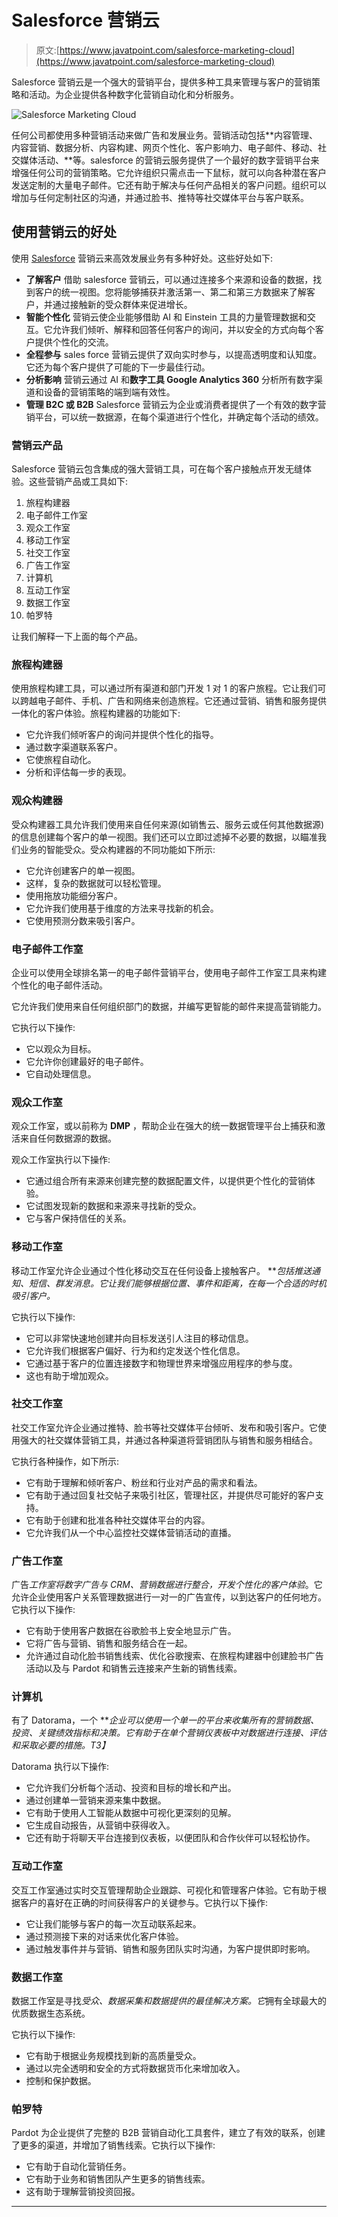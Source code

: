# Salesforce 营销云

> 原文:[https://www.javatpoint.com/salesforce-marketing-cloud](https://www.javatpoint.com/salesforce-marketing-cloud)

Salesforce 营销云是一个强大的营销平台，提供多种工具来管理与客户的营销策略和活动。为企业提供各种数字化营销自动化和分析服务。

![Salesforce Marketing Cloud](../Images/b665f7080c0c60d8e99a002b540546cf.png)

任何公司都使用多种营销活动来做广告和发展业务。营销活动包括**内容管理、内容营销、数据分析、内容构建、网页个性化、客户影响力、电子邮件、移动、社交媒体活动、**等。salesforce 的营销云服务提供了一个最好的数字营销平台来增强任何公司的营销策略。它允许组织只需点击一下鼠标，就可以向各种潜在客户发送定制的大量电子邮件。它还有助于解决与任何产品相关的客户问题。组织可以增加与任何定制社区的沟通，并通过脸书、推特等社交媒体平台与客户联系。

## 使用营销云的好处

使用 [Salesforce](https://www.javatpoint.com/salesforce) 营销云来高效发展业务有多种好处。这些好处如下:

*   **了解客户**
    借助 salesforce 营销云，可以通过连接多个来源和设备的数据，找到客户的统一视图。您将能够捕获并激活第一、第二和第三方数据来了解客户，并通过接触新的受众群体来促进增长。
*   **智能个性化**
    营销云使企业能够借助 AI 和 Einstein 工具的力量管理数据和交互。它允许我们倾听、解释和回答任何客户的询问，并以安全的方式向每个客户提供个性化的交流。
*   **全程参与**
    sales force 营销云提供了双向实时参与，以提高透明度和认知度。它还为每个客户提供了可能的下一步最佳行动。
*   **分析影响**
    营销云通过 AI 和**数字工具 Google Analytics 360** 分析所有数字渠道和设备的营销策略的端到端有效性。
*   **管理 B2C 或 B2B**
    Salesforce 营销云为企业或消费者提供了一个有效的数字营销平台，可以统一数据源，在每个渠道进行个性化，并确定每个活动的绩效。

### 营销云产品

Salesforce 营销云包含集成的强大营销工具，可在每个客户接触点开发无缝体验。这些营销产品或工具如下:

1.  旅程构建器
2.  电子邮件工作室
3.  观众工作室
4.  移动工作室
5.  社交工作室
6.  广告工作室
7.  计算机
8.  互动工作室
9.  数据工作室
10.  帕罗特

让我们解释一下上面的每个产品。

### 旅程构建器

使用旅程构建工具，可以通过所有渠道和部门开发 1 对 1 的客户旅程。它让我们可以跨越电子邮件、手机、广告和网络来创造旅程。它还通过营销、销售和服务提供一体化的客户体验。旅程构建器的功能如下:

*   它允许我们倾听客户的询问并提供个性化的指导。
*   通过数字渠道联系客户。
*   它使旅程自动化。
*   分析和评估每一步的表现。

### 观众构建器

受众构建器工具允许我们使用来自任何来源(如销售云、服务云或任何其他数据源)的信息创建每个客户的单一视图。我们还可以立即过滤掉不必要的数据，以瞄准我们业务的智能受众。受众构建器的不同功能如下所示:

*   它允许创建客户的单一视图。
*   这样，复杂的数据就可以轻松管理。
*   使用拖放功能细分客户。
*   它允许我们使用基于维度的方法来寻找新的机会。
*   它使用预测分数来吸引客户。

### 电子邮件工作室

企业可以使用全球排名第一的电子邮件营销平台，使用电子邮件工作室工具来构建个性化的电子邮件活动。

它允许我们使用来自任何组织部门的数据，并编写更智能的邮件来提高营销能力。

它执行以下操作:

*   它以观众为目标。
*   它允许你创建最好的电子邮件。
*   它自动处理信息。

### 观众工作室

观众工作室，或以前称为 **DMP** ，帮助企业在强大的统一数据管理平台上捕获和激活来自任何数据源的数据。

观众工作室执行以下操作:

*   它通过组合所有来源来创建完整的数据配置文件，以提供更个性化的营销体验。
*   它试图发现新的数据和来源来寻找新的受众。
*   它与客户保持信任的关系。

### 移动工作室

移动工作室允许企业通过个性化移动交互在任何设备上接触客户。 ***包括推送通知、短信、群发消息。*它让我们能够根据位置、事件和距离，在每一个合适的时机吸引客户。**

它执行以下操作:

*   它可以非常快速地创建并向目标发送引人注目的移动信息。
*   它允许我们根据客户偏好、行为和约定发送个性化信息。
*   它通过基于客户的位置连接数字和物理世界来增强应用程序的参与度。
*   这也有助于增加观众。

### 社交工作室

社交工作室允许企业通过推特、脸书等社交媒体平台倾听、发布和吸引客户。它使用强大的社交媒体营销工具，并通过各种渠道将营销团队与销售和服务相结合。

它执行各种操作，如下所示:

*   它有助于理解和倾听客户、粉丝和行业对产品的需求和看法。
*   它有助于通过回复社交帖子来吸引社区，管理社区，并提供尽可能好的客户支持。
*   它有助于创建和批准各种社交媒体平台的内容。
*   它允许我们从一个中心监控社交媒体营销活动的直播。

### 广告工作室

广告*工作室将数字广告与 CRM、营销数据进行整合，开发个性化的客户体验*。它允许企业使用客户关系管理数据进行一对一的广告宣传，以到达客户的任何地方。它执行以下操作:

*   它有助于使用客户数据在谷歌脸书上安全地显示广告。
*   它将广告与营销、销售和服务结合在一起。
*   允许通过自动化脸书销售线索、优化谷歌搜索、在旅程构建器中创建脸书广告活动以及与 Pardot 和销售云连接来产生新的销售线索。

### 计算机

有了 Datorama，一个 ***企业可以使用一个单一的平台来收集所有的营销数据、投资、关键绩效指标和决策。它有助于在单个营销仪表板中对数据进行连接、评估和采取必要的措施。*T3】**

Datorama 执行以下操作:

*   它允许我们分析每个活动、投资和目标的增长和产出。
*   通过创建单一营销来源来集中数据。
*   它有助于使用人工智能从数据中可视化更深刻的见解。
*   它生成自动报告，从营销中获得收入。
*   它还有助于将聊天平台连接到仪表板，以便团队和合作伙伴可以轻松协作。

### 互动工作室

交互工作室通过实时交互管理帮助企业跟踪、可视化和管理客户体验。它有助于根据客户的喜好在正确的时间获得客户的关键参与。它执行以下操作:

*   它让我们能够与客户的每一次互动联系起来。
*   通过预测接下来的对话来优化客户体验。
*   通过触发事件并与营销、销售和服务团队实时沟通，为客户提供即时影响。

### 数据工作室

数据工作室是寻找*受众、数据采集和数据提供的最佳解决方案。它*拥有全球最大的优质数据生态系统。

它执行以下操作:

*   它有助于根据业务规模找到新的高质量受众。
*   通过以完全透明和安全的方式将数据货币化来增加收入。
*   控制和保护数据。

### 帕罗特

Pardot 为企业提供了完整的 B2B 营销自动化工具套件，建立了有效的联系，创建了更多的渠道，并增加了销售线索。它执行以下操作:

*   它有助于自动化营销任务。
*   它有助于业务和销售团队产生更多的销售线索。
*   这有助于理解营销投资回报。

* * *